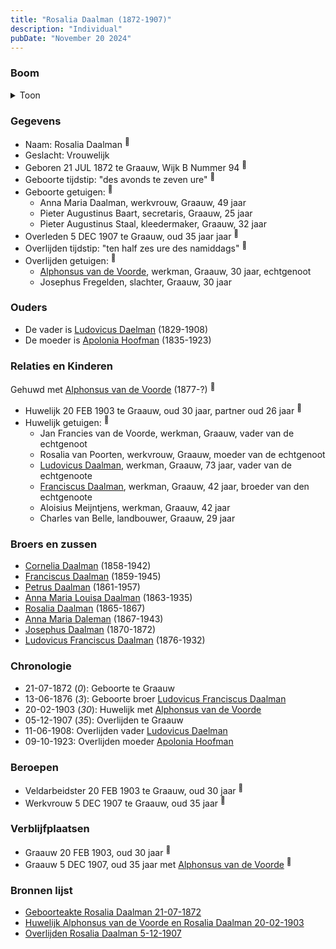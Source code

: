 ```yaml
---
title: "Rosalia Daalman (1872-1907)"
description: "Individual"
pubDate: "November 20 2024"
---
```


### Boom
<details><summary>Toon</summary>

![test](https://www.plantuml.com/plantuml/svg/ZPDDRzf048Rl-oj6oI6dIBON14Q8983Tj8gIgarpHMjx0rklTwsTTH2A-EyPOWUe6fNUhFdQPzvtV8rUEDzKcc6fJ2sSg20JURbqjZ75p6hhm3jXa5BIUBPIXOHSkLpBzbjMjTz09QjCEcn3wAMJrczgoOwcvbeWmYi3WAbrXNIFAvMNHYAEnvLGPZ81phQCNS3tzwUGjHrdTqrXNrJU8Co5r9KmPo0GlWP14CK0vmbF--cK1hy-AwcBBOn7cSWsYynwh-Le0X4yp1uX75BrRQFH7nLYsMYz4APOvCuYPfPmg2CCuTklUmZZO0XVd13Dci0wcfkQD35AmAsrpt_030acdIOyuV-0YU7-uObWU9y662-DGfIdYU9sXpZYVm6DHsjP5CeigOo7C4zcDBu_UETAYIiCu5ohvSflfDPsJMnRrebtUTbLi6w1Gw3hf02b8ixPntC_B0fDwy-5EFQ2Ic3lusaPeft2TmGwY3uMEgb1lzqj3WO73VQkw7fb3TADl0W3T8DFTdTZUxfUz3-NGZW3-EbjNLDQ_IvFCrt1rUTEH06aoNH7o_TE37kVEh6JhXD-s6CTxI70hgKfw0Tz0m00)
</details>

### Gegevens
- Naam: Rosalia Daalman <sup><a href="../s00391/" style="text-decoration:none" title="Geboorteakte Rosalia Daalman 21-07-1872">:link:</a></sup>
- Geslacht: Vrouwelijk
- Geboren 21 JUL 1872 te Graauw, Wijk B Nummer 94 <sup><a href="../s00391/" style="text-decoration:none" title="Geboorteakte Rosalia Daalman 21-07-1872">:link:</a></sup>
- Geboorte tijdstip: "des avonds te zeven ure" <sup><a href="../s00391/" style="text-decoration:none" title="Geboorteakte Rosalia Daalman 21-07-1872">:link:</a></sup>
- Geboorte getuigen: <sup><a href="../s00391/" style="text-decoration:none" title="Geboorteakte Rosalia Daalman 21-07-1872">:link:</a></sup>
  - Anna Maria Daalman, werkvrouw, Graauw, 49 jaar
  - Pieter Augustinus Baart, secretaris, Graauw, 25 jaar
  - Pieter Augustinus Staal, kleedermaker, Graauw, 32 jaar
- Overleden 5 DEC 1907 te Graauw, oud 35 jaar jaar <sup><a href="../s00401/" style="text-decoration:none" title="Overlijden Rosalia Daalman 5-12-1907">:link:</a></sup>
- Overlijden tijdstip: "ten half zes ure des namiddags" <sup><a href="../s00401/" style="text-decoration:none" title="Overlijden Rosalia Daalman 5-12-1907">:link:</a></sup>
- Overlijden getuigen: <sup><a href="../s00401/" style="text-decoration:none" title="Overlijden Rosalia Daalman 5-12-1907">:link:</a></sup>
  - [Alphonsus van de Voorde](../i00242/), werkman, Graauw, 30 jaar, echtgenoot
  - Josephus Fregelden, slachter, Graauw, 30 jaar

### Ouders
- De vader is [Ludovicus Daelman](../i00029/) (1829-1908)
- De moeder is [Apolonia Hoofman](../i00028/) (1835-1923)

### Relaties en Kinderen

Gehuwd met [Alphonsus van de Voorde](../i00242/) (1877-?) <sup><a href="../s00400/" style="text-decoration:none" title="Huwelijk Alphonsus van de Voorde en Rosalia Daalman 20-02-1903">:link:</a></sup>
- Huwelijk 20 FEB 1903 te Graauw, oud 30 jaar, partner oud 26 jaar <sup><a href="../s00400/" style="text-decoration:none" title="Huwelijk Alphonsus van de Voorde en Rosalia Daalman 20-02-1903">:link:</a></sup>
- Huwelijk getuigen:  <sup><a href="../s00400/" style="text-decoration:none" title="Huwelijk Alphonsus van de Voorde en Rosalia Daalman 20-02-1903">:link:</a></sup>
  - Jan Francies van de Voorde, werkman, Graauw, vader van de echtgenoot
  - Rosalia van Poorten, werkvrouw, Graauw, moeder van de echtgenoot
  - [Ludovicus Daalman](../i00029/), werkman, Graauw, 73 jaar, vader van de echtgenoote
  - [Franciscus Daalman](../i00227/), werkman, Graauw, 42 jaar, broeder van den echtgenoote
  - Aloisius Meijntjens, werkman, Graauw, 42 jaar
  - Charles van Belle, landbouwer, Graauw, 29 jaar

### Broers en zussen
- [Cornelia Daalman](../i00226/) (1858-1942)
- [Franciscus Daalman](../i00227/) (1859-1945)
- [Petrus Daalman](../i00228/) (1861-1957)
- [Anna Maria Louisa Daalman](../i00229/) (1863-1935)
- [Rosalia Daalman](../i00230/) (1865-1867)
- [Anna Maria Daleman](../i00231/) (1867-1943)
- [Josephus Daalman](../i00232/) (1870-1872)
- [Ludovicus Franciscus Daalman](../i00234/) (1876-1932)

### Chronologie
- 21-07-1872 (<i>0</i>): Geboorte te Graauw
- 13-06-1876 (<i>3</i>): Geboorte broer [Ludovicus Franciscus Daalman](../i00234/)
- 20-02-1903 (<i>30</i>): Huwelijk met [Alphonsus van de Voorde](../i00242/)
- 05-12-1907 (<i>35</i>): Overlijden te Graauw
- 11-06-1908: Overlijden vader [Ludovicus Daelman](../i00029/)
- 09-10-1923: Overlijden moeder [Apolonia Hoofman](../i00028/)

### Beroepen
- Veldarbeidster 20 FEB 1903 te Graauw, oud 30 jaar <sup><a href="../s00400/" style="text-decoration:none" title="Huwelijk Alphonsus van de Voorde en Rosalia Daalman 20-02-1903">:link:</a></sup>
- Werkvrouw 5 DEC 1907 te Graauw, oud 35 jaar <sup><a href="../s00401/" style="text-decoration:none" title="Overlijden Rosalia Daalman 5-12-1907">:link:</a></sup>

### Verblijfplaatsen
- Graauw  20 FEB 1903, oud 30 jaar  <sup><a href="../s00400/" style="text-decoration:none" title="Huwelijk Alphonsus van de Voorde en Rosalia Daalman 20-02-1903">:link:</a></sup>
- Graauw  5 DEC 1907, oud 35 jaar met [Alphonsus van de Voorde](../i00242/) <sup><a href="../s00401/" style="text-decoration:none" title="Overlijden Rosalia Daalman 5-12-1907">:link:</a></sup>

### Bronnen lijst
- [Geboorteakte Rosalia Daalman 21-07-1872](../s00391/)
- [Huwelijk Alphonsus van de Voorde en Rosalia Daalman 20-02-1903](../s00400/)
- [Overlijden Rosalia Daalman 5-12-1907](../s00401/)